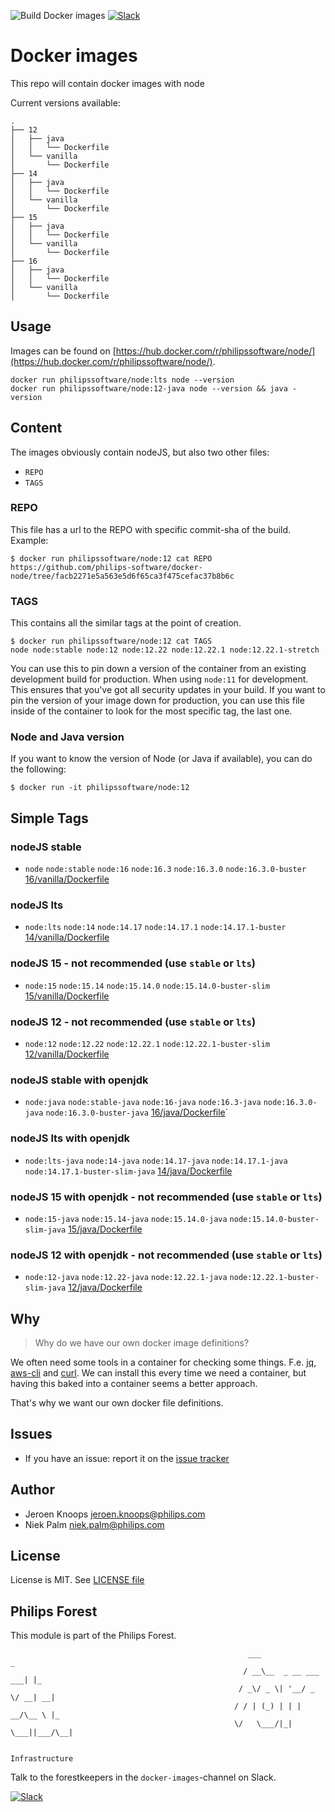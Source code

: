 ![Build Docker images](https://github.com/philips-software/docker-node/workflows/Build%20Docker%20images/badge.svg)
[![Slack](https://philips-software-slackin.now.sh/badge.svg)](https://philips-software-slackin.now.sh)

# Docker images

This repo will contain docker images with node

Current versions available:
```
.
├── 12
│   ├── java
│   │   └── Dockerfile
│   └── vanilla
│       └── Dockerfile
├── 14
│   ├── java
│   │   └── Dockerfile
│   └── vanilla
│       └── Dockerfile
├── 15
│   ├── java
│   │   └── Dockerfile
│   └── vanilla
│       └── Dockerfile
├── 16
│   ├── java
│   │   └── Dockerfile
│   └── vanilla
│       └── Dockerfile
```
## Usage

Images can be found on [https://hub.docker.com/r/philipssoftware/node/](https://hub.docker.com/r/philipssoftware/node/).

```
docker run philipssoftware/node:lts node --version
docker run philipssoftware/node:12-java node --version && java -version
```

## Content

The images obviously contain nodeJS, but also two other files:
- `REPO`
- `TAGS`

### REPO

This file has a url to the REPO with specific commit-sha of the build.
Example: 

```
$ docker run philipssoftware/node:12 cat REPO
https://github.com/philips-software/docker-node/tree/facb2271e5a563e5d6f65ca3f475cefac37b8b6c
```

### TAGS

This contains all the similar tags at the point of creation. 

```
$ docker run philipssoftware/node:12 cat TAGS
node node:stable node:12 node:12.22 node:12.22.1 node:12.22.1-stretch
```

You can use this to pin down a version of the container from an existing development build for production. When using `node:11` for development. This ensures that you've got all security updates in your build. If you want to pin the version of your image down for production, you can use this file inside of the container to look for the most specific tag, the last one.

### Node and Java version

If you want to know the version of Node (or Java if available), you can do the following:

```
$ docker run -it philipssoftware/node:12
```

## Simple Tags

### nodeJS stable
- `node` `node:stable` `node:16` `node:16.3` `node:16.3.0` `node:16.3.0-buster` [16/vanilla/Dockerfile](16/vanilla/Dockerfile)

### nodeJS lts
- `node:lts` `node:14` `node:14.17` `node:14.17.1` `node:14.17.1-buster` [14/vanilla/Dockerfile](14/vanilla/Dockerfile)

### nodeJS 15 - not recommended (use `stable` or `lts`)
- `node:15` `node:15.14` `node:15.14.0` `node:15.14.0-buster-slim` [15/vanilla/Dockerfile](15/vanilla/Dockerfile)

### nodeJS 12 - not recommended (use `stable` or `lts`)
- `node:12` `node:12.22` `node:12.22.1` `node:12.22.1-buster-slim` [12/vanilla/Dockerfile](12/vanilla/Dockerfile)

### nodeJS stable with openjdk
- `node:java` `node:stable-java` `node:16-java` `node:16.3-java` `node:16.3.0-java` `node:16.3.0-buster-java` [16/java/Dockerfile](16/java/Dockerfile)`

### nodeJS lts with openjdk
- `node:lts-java` `node:14-java` `node:14.17-java` `node:14.17.1-java` `node:14.17.1-buster-slim-java` [14/java/Dockerfile](14/java/Dockerfile)

### nodeJS 15 with openjdk - not recommended (use `stable` or `lts`)
- `node:15-java` `node:15.14-java` `node:15.14.0-java` `node:15.14.0-buster-slim-java` [15/java/Dockerfile](15/java/Dockerfile)

### nodeJS 12 with openjdk - not recommended (use `stable` or `lts`)
- `node:12-java` `node:12.22-java` `node:12.22.1-java` `node:12.22.1-buster-slim-java` [12/java/Dockerfile](12/java/Dockerfile)

## Why

> Why do we have our own docker image definitions?

We often need some tools in a container for checking some things. F.e. [jq](https://stedolan.github.io/jq/), [aws-cli](https://aws.amazon.com/cli/) and [curl](https://curl.haxx.se/).
We can install this every time we need a container, but having this baked into a container seems a better approach.

That's why we want our own docker file definitions.

## Issues

- If you have an issue: report it on the [issue tracker](https://github.com/philips-software/docker-node/issues)

## Author

- Jeroen Knoops <jeroen.knoops@philips.com>
- Niek Palm <niek.palm@philips.com>

## License

License is MIT. See [LICENSE file](LICENSE.md)

## Philips Forest

This module is part of the Philips Forest.

```
                                                     ___                   _
                                                    / __\__  _ __ ___  ___| |_
                                                   / _\/ _ \| '__/ _ \/ __| __|
                                                  / / | (_) | | |  __/\__ \ |_
                                                  \/   \___/|_|  \___||___/\__|  

                                                                 Infrastructure
```

Talk to the forestkeepers in the `docker-images`-channel on Slack.

[![Slack](https://philips-software-slackin.now.sh/badge.svg)](https://philips-software-slackin.now.sh)
